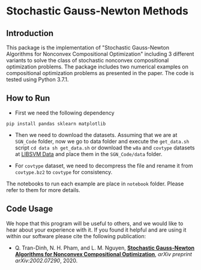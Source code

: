# Stochastic Gauss-Newton Methods


## Introduction

This package is the implementation of "Stochastic Gauss-Newton Algorithms for Nonconvex Compositional Optimization" including 3 different variants to solve the class of stochastic nonconvex compositional optimization problems. The package includes two numerical examples on compositional optimization problems as presented in the paper. The code is tested using Python 3.7.1.

## How to Run

- First we need the following dependency

`
pip install pandas sklearn matplotlib
`

- Then we need to download the datasets. Assuming that we are at ```SGN_Code``` folder, now we go to data folder and execute the ```get_data.sh``` script
`
cd data
sh get_data.sh
`
or download the ```w8a``` and ```covtype``` datasets at [LIBSVM Data](https://www.csie.ntu.edu.tw/~cjlin/libsvmtools/datasets/binary.html) and place them in the ```SGN_Code/data``` folder.

- For ```covtype``` dataset, we need to decompress the file and rename it from ```covtype.bz2``` to ```covtype``` for consistency.

The notebooks to run each example are place in ```notebook``` folder. Please refer to them for more details.

## Code Usage

We hope that this program will be useful to others, and we would like to hear about your experience with it. If you found it helpful and are using it within our software please cite the following publication:

* Q. Tran-Dinh, N. H. Pham, and L. M. Nguyen, **[Stochastic Gauss-Newton Algorithms for Nonconvex Compositional Optimization](https://arxiv.org/abs/2002.07290)**, _arXiv preprint arXiv:2002.07290_, 2020.
